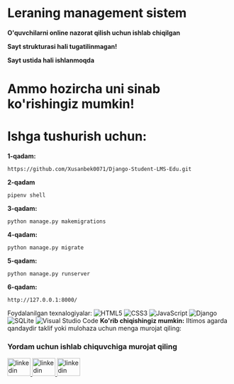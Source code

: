 # Leraning management sistem 

**O'quvchilarni online nazorat qilish uchun ishlab chiqilgan**

**Sayt strukturasi hali tugatilinmagan!**

**Sayt ustida hali ishlanmoqda**

# Ammo hozircha uni sinab ko'rishingiz mumkin!

# Ishga tushurish uchun:

**1-qadam:**
```
https://github.com/Xusanbek0071/Django-Student-LMS-Edu.git
```
**2-qadam**
```
pipenv shell
```
**3-qadam:**
```
python manage.py makemigrations
```

**4-qadam:**
```
python manage.py migrate
```

**5-qadam:**
```
python manage.py runserver
```

**6-qadam:**
```
http://127.0.0.1:8000/
```
Foydalanilgan texnalogiyalar:
![HTML5](https://img.shields.io/badge/html5-%23E34F26.svg?style=for-the-badge&logo=html5&logoColor=white)
![CSS3](https://img.shields.io/badge/css3-%231572B6.svg?style=for-the-badge&logo=css3&logoColor=white)
![JavaScript](https://img.shields.io/badge/javascript-%23323330.svg?style=for-the-badge&logo=javascript&logoColor=%23F7DF1E)
![Django](https://img.shields.io/badge/django-%23092E20.svg?style=for-the-badge&logo=django&logoColor=white)
![SQLite](https://img.shields.io/badge/sqlite-%2307405e.svg?style=for-the-badge&logo=sqlite&logoColor=white)
![Visual Studio Code](https://img.shields.io/badge/Visual%20Studio%20Code-0078d7.svg?style=for-the-badge&logo=visual-studio-code&logoColor=white)
**Ko'rib chiqishingiz mumkin:**
Iltimos agarda qandaydir taklif yoki mulohaza uchun menga murojat qiling:
### Yordam uchun ishlab chiquvchiga murojat qiling

<div align="left">
  <a href="https://t.me/mbin_dev_0071" target="_blank">
    <img src="https://raw.githubusercontent.com/maurodesouza/profile-readme-generator/master/src/assets/icons/social/telegram/default.svg" width="52" height="40" alt="linkedin logo"  />
  </a>
    <a href="https://instagram.com/husanbek_dev" target="_blank">
    <img src="https://raw.githubusercontent.com/maurodesouza/profile-readme-generator/master/src/assets/icons/social/instagram/default.svg" width="52" height="40" alt="linkedin logo"  />
        <a href="https://itcreative0071@gmail.com" target="_blank">
    <img src="https://upload.wikimedia.org/wikipedia/commons/thumb/7/7e/Gmail_icon_%282020%29.svg/2560px-Gmail_icon_%282020%29.svg.png" width="52" height="40" alt="linkedin logo"  />

  </a>
  
</div>




